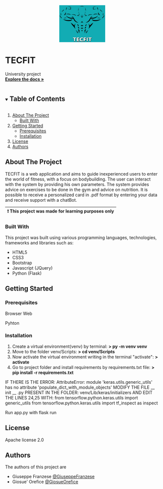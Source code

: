 
<!-- PROJECT LOGO -->
<br />
<p align="center">
  <a href="https://github.com/GiuseppeFranzese/TECFIT">
    <img src="/static/img/logo.jpg" alt="Logo" width="150" height="120">
  </a>

# TECFIT

  <p>
    University project
    <br />
    <a href="https://github.com/GiuseppeFranzese/TECFIT"><strong>Explore the docs »</strong></a>
</p>



<!-- TABLE OF CONTENTS -->
<details open="open">
  <summary><h2 style="display: inline-block">Table of Contents</h2></summary>
  <ol>
    <li>
      <a href="#about-the-project">About The Project</a>
      <ul>
        <li><a href="#built-with">Built With</a></li>
      </ul>
    </li>
    <li>
      <a href="#getting-started">Getting Started</a>
      <ul>
        <li><a href="#prerequisites">Prerequisites</a></li>
        <li><a href="#installation">Installation</a></li>
      </ul>
    </li>
    <li><a href="#license">License</a></li>
    <li><a href="#authors">Authors</a></li>
  </ol>
</details>



<!-- ABOUT THE PROJECT -->
## About The Project

TECFIT is a web application and aims to guide inexperienced users to enter the world of fitness, with a focus on bodybuilding. The user can interact with the system by providing his own parameters. The system provides advice on exercises to be done in the gym and advice on nutrition.
It is possible to receive a personalized card in .pdf format by entering your data and receive support with a chatBot.

| :exclamation:  This project was made for learning purposes only |
|-----------------------------------------------------------------|

### Built With
This project was built using various programming languages, technologies, frameworks and libraries such as:

<ul>
<li>HTML5</li>
<li>CSS3</li>
<li>Bootstrap</li>
<li>Javascript (JQuery)</li>
<li>Python (Flask)</li>
</ul>




<!-- GETTING STARTED -->
## Getting Started

### Prerequisites

Browser Web

Pyhton

### Installation

1. Create a virtual environment(venv) by terminal: **> py -m venv venv**
2. Move to the folder venv/Scripts: **> cd venv/Scripts**
3. Now activate the virtual environment writing in the terminal "activate": **> activate**
4. Go to project folder and install requirements by requirements.txt file: **> pip install -r requirements.txt** 



IF THERE IS THE ERROR: AttributeError: module 'keras.utils.generic_utils' has no attribute 'populate_dict_with_module_objects'
MODIFY THE FILE __ init __ .py PRESENT IN THE FOLDER: venv/Lib/keras/initializers AND EDIT THE LINES 24,25 WITH:
from tensorflow.python.keras.utils import generic_utils
from tensorflow.python.keras.utils import tf_inspect as inspect

Run  app.py with flask run

<!-- LICENSE -->
## License
Apache license 2.0


<!-- AUTHORS -->
## Authors
The authors of this project are
- Giuseppe Franzese [@GiuseppeFranzese](https://github.com/GiuseppeFranzese)
- Giosue' Orefice [@GiosueOrefice](https://github.com/GiosueOrefice)

